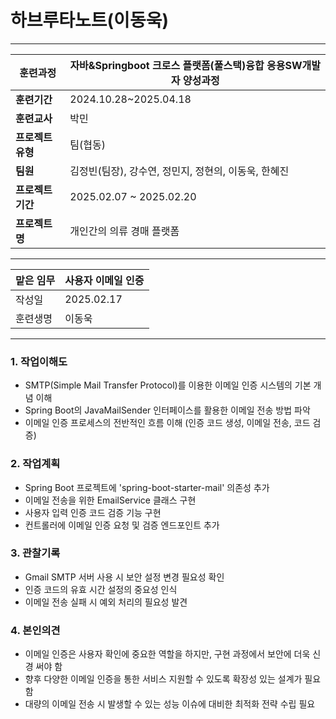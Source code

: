 # 하브루타노트(이동욱)

---

| **훈련과정** | 자바&Springboot 크로스 플랫폼(풀스택)융합 응용SW개발자 양성과정 |
| --- | --- |
| **훈련기간** | 2024.10.28~2025.04.18 |
| **훈련교사** | 박민 |
| **프로젝트 유형** | 팀(협동) |
| **팀원** | 김정빈(팀장), 강수연, 정민지, 정현의, 이동욱, 한혜진 |
| **프로젝트 기간** | 2025.02.07 ~ 2025.02.20 |
| **프로젝트명** | 개인간의 의류 경매 플랫폼 |

---

| 맡은 임무 | 사용자 이메일 인증 |
| ----- | ---------- |
| 작성일   | 2025.02.17 |
| 훈련생명  | 이동욱        |

---
### 1. 작업이해도

- SMTP(Simple Mail Transfer Protocol)를 이용한 이메일 인증 시스템의 기본 개념 이해
- Spring Boot의 JavaMailSender 인터페이스를 활용한 이메일 전송 방법 파악
- 이메일 인증 프로세스의 전반적인 흐름 이해 (인증 코드 생성, 이메일 전송, 코드 검증)
### 2. 작업계획

- Spring Boot 프로젝트에 'spring-boot-starter-mail' 의존성 추가
- 이메일 전송을 위한 EmailService 클래스 구현
- 사용자 입력 인증 코드 검증 기능 구현
- 컨트롤러에 이메일 인증 요청 및 검증 엔드포인트 추가
### 3. 관찰기록

- Gmail SMTP 서버 사용 시 보안 설정 변경 필요성 확인
- 인증 코드의 유효 시간 설정의 중요성 인식
- 이메일 전송 실패 시 예외 처리의 필요성 발견
### 4. 본인의견

- 이메일 인증은 사용자 확인에 중요한 역할을 하지만, 구현 과정에서 보안에 더욱 신경 써야 함
- 향후 다양한 이메일 인증을 통한 서비스 지원할 수 있도록 확장성 있는 설계가 필요함
- 대량의 이메일 전송 시 발생할 수 있는 성능 이슈에 대비한 최적화 전략 수립 필요
